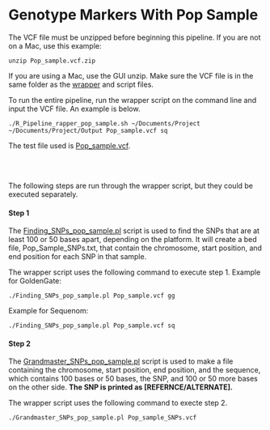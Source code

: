 # Genotype Markers With Pop Sample

The VCF file must be unzipped before beginning this pipeline.
If you are not on a Mac, use this example:
`````shell
unzip Pop_sample.vcf.zip
`````
If you are using a Mac, use the GUI unzip.
Make sure the VCF file is in the same folder as the [wrapper](https://github.com/mcastronova/genotypeR/blob/master/inst/SequenomMarkers_v2/pop_sample/R_Pipeline_rapper_pop_sample.sh) and script files. 

To run the entire pipeline, run the wrapper script on the command line and input the VCF file. An example is below.
`````shell
./R_Pipeline_rapper_pop_sample.sh ~/Documents/Project ~/Documents/Project/Output Pop_sample.vcf sq
`````
The test file used is [Pop_sample.vcf](https://github.com/mcastronova/genotypeR/blob/master/inst/SequenomMarkers_v2/pop_sample/test_files/Pop_sample.vcf.zip).

<br />
<br />

The following steps are run through the wrapper script, but they could be executed separately.
#### Step 1
The [Finding_SNPs_pop_sample.pl](https://github.com/mcastronova/genotypeR/blob/master/inst/SequenomMarkers_v2/pop_sample/Finding_SNPs_pop_sample.pl) script is used to find the SNPs that are at least 100 or 50 bases apart, depending on the platform. It will create a bed file, Pop_Sample_SNPs.txt, that contain the chromosome, start position, and end position for each SNP in that sample.

The wrapper script uses the following command to execute step 1.
Example for GoldenGate:
`````shell
./Finding_SNPs_pop_sample.pl Pop_sample.vcf gg
`````
Example for Sequenom:
`````shell
./Finding_SNPs_pop_sample.pl Pop_sample.vcf sq
`````

#### Step 2
The [Grandmaster_SNPs_pop_sample.pl](https://github.com/mcastronova/genotypeR/blob/master/inst/SequenomMarkers_v2/pop_sample/Grandmaster_SNPs_pop_sample.pl) script is used to make a file containing the chromosome, start position, end position, and the sequence, which contains 100 bases or 50 bases, the SNP, and 100 or 50 more bases on the other side. **The SNP is printed as [REFERNCE/ALTERNATE].**

The wrapper script uses the following command to execte step 2.
`````shell
./Grandmaster_SNPs_pop_sample.pl Pop_sample_SNPs.vcf
`````
